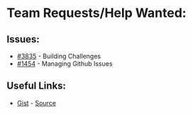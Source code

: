 [gist]:https://gist.github.com/anonhostpi/97d4bb3e9535c92b8173fae704b76264#file-_topics-0015-recruiting-md
[source]:https://github.com/anonhostpi/AUTOGPT.TRACKERS/blob/main/TOPICS/0015.RECRUITING/RECRUITING.md
# Team Requests/Help Wanted:
## Issues:
- [#3835][3835] - Building Challenges
- [#1454][1454] - Managing Github Issues

## Useful Links:
- [Gist][gist] - [Source][source]

[1454]:https://github.com/Significant-Gravitas/Auto-GPT/issues/1454
[3835]:https://github.com/Significant-Gravitas/Auto-GPT/issues/3835